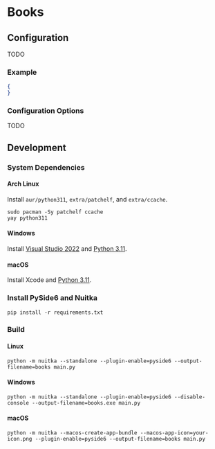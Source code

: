 # Books

## Configuration

TODO

### Example

```json
{
}
```

### Configuration Options

TODO

## Development

### System Dependencies

#### Arch Linux

Install `aur/python311`, `extra/patchelf`, and `extra/ccache`.

```
sudo pacman -Sy patchelf ccache
yay python311
```

#### Windows

Install [Visual Studio 2022](https://www.visualstudio.com/en-us/downloads/download-visual-studio-vs.aspx) and [Python 3.11](https://www.python.org/downloads/windows/).

#### macOS

Install Xcode and [Python 3.11](https://www.python.org/downloads/mac-osx/).

### Install PySide6 and Nuitka

```
pip install -r requirements.txt
```

### Build

#### Linux

```
python -m nuitka --standalone --plugin-enable=pyside6 --output-filename=books main.py
```

#### Windows

```
python -m nuitka --standalone --plugin-enable=pyside6 --disable-console --output-filename=books.exe main.py
```

#### macOS

```
python -m nuitka --macos-create-app-bundle --macos-app-icon=your-icon.png --plugin-enable=pyside6 --output-filename=books main.py
```
